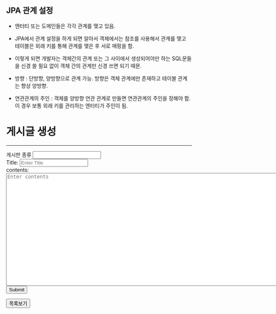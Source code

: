 ## JPA 관계 설정

- 엔터티 또는 도메인들은 각각 관계를 맺고 있음.
- JPA에서 관계 설정을 하게 되면 알아서 객체에서는 참조를 사용해서 관계를 맺고 테이블은 외래 키를 통해 관계를 맺은 후 서로 매핑을 함. 
- 이렇게 되면 개발자는 객체간의 관계 또는 그 사이에서 생성되어야만 하는 SQL문들을 신경 쓸 필요 없이 객체 간의 관계만 신경 쓰면 되기 때문.





- 방향 : 단방향, 양방향으로 관계 가능. 방향은 객체 관계에만 존재하고 테이블 관계는 향상 양방향.
- 연관관계의 주인 : 객체를 양방향 연관 관계로 만들면 연관관계의 주인을 정해야 함. 이 경우 보통 외래 키를 관리하는 엔터티가 주인이 됨.

<!DOCTYPE html>
<html xmlns="http://www.w3.org/1999/xhtml"
	xmlns:th="http://www.thymeleaf.org"
	xmlns:layout="http://www.ultraq.net.nz/thymeleaf/layout"
	layout:decorate="~{layout/base}">
<head>
<title>Polestar Board</title>
</head>
<body>
<div layout:fragment="page_content" id="page_content">
	<div class="container">
		<div class="row py-4">
			<div class="col">
				<h1>게시글 생성</h1>
				<hr>
				<form action="/boards/create" method="post">
			<div class="form-group">
				<label for="form">게시판 종류</label> <input type="number"
					class="form-control" id="types.id" name="types.id">
			</div>
			<div class="form-group">
				<label for="form">Title:</label> <input type="text"
					class="form-control" id="title" placeholder="Enter Title"
					name="title">
			</div>
			<div class="form-group">
				<label for="form">contents:</label>
				<textarea rows="20" cols="100" id="contents"
					placeholder="Enter contents" name="contents"></textarea>
			</div>
			<button type="submit" class="btn btn-primary">Submit</button>
		</form>
		<button class='float-right btn btn-primary' onclick="location.href='/boards/'">목록보기</button>
			</div>
		</div>
	</div>
</div>
</body>
</html>